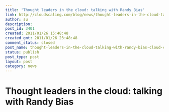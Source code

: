 ```yaml
---
title: 'Thought leaders in the cloud: talking with Randy Bias'
link: http://cloudscaling.com/blog/news/thought-leaders-in-the-cloud-talking-with-randy-bias-cloud-computing-pioneer-and-expert/
author: su
description: 
post_id: 3401
created: 2011/01/26 15:48:48
created_gmt: 2011/01/26 23:48:48
comment_status: closed
post_name: thought-leaders-in-the-cloud-talking-with-randy-bias-cloud-computing-pioneer-and-expert
status: publish
post_type: post
layout: post
category: news
---
```


# Thought leaders in the cloud: talking with Randy Bias

